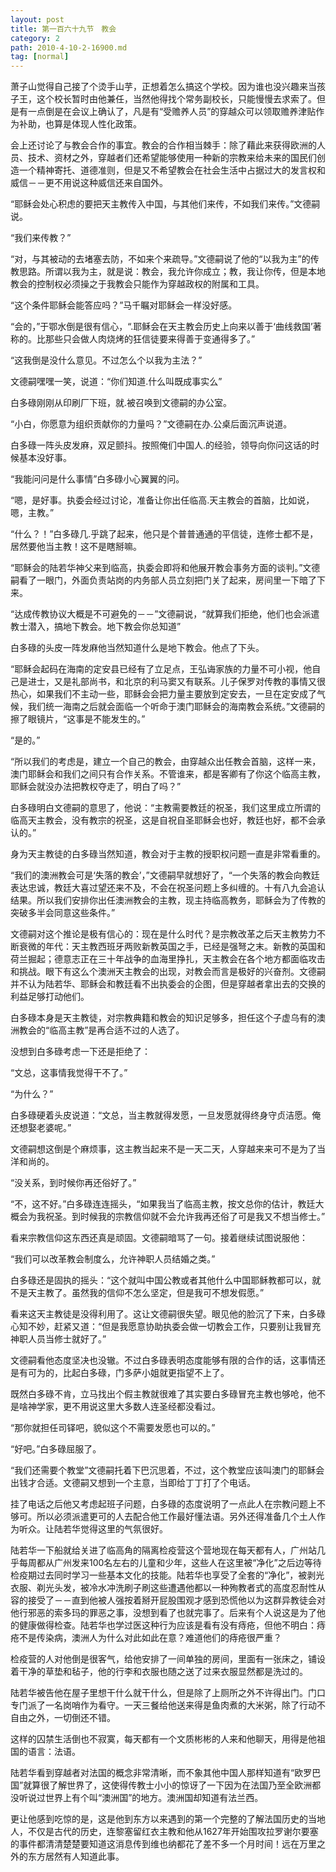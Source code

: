 ```yaml
---
layout: post
title: 第一百六十九节　教会
category: 2
path: 2010-4-10-2-16900.md
tag: [normal]
---
```


萧子山觉得自己接了个烫手山芋，正想着怎么搞这个学校。因为谁也没兴趣来当孩子王，这个校长暂时由他兼任，当然他得找个常务副校长，只能慢慢去求索了。但是有一点倒是在会议上确认了，凡是有“受赡养人员”的穿越众可以领取赡养津贴作为补助，也算是体现人性化政策。

会上还讨论了与教会合作的事宜。教会的合作相当棘手：除了藉此来获得欧洲的人员、技术、资材之外，穿越者们还希望能够使用一种新的宗教来给未来的国民们创造一个精神寄托、道德准则，但是又不希望教会在社会生活中占据过大的发言权和威信－－更不用说这种威信还来自国外。

“耶稣会处心积虑的要把天主教传入中国，与其他们来传，不如我们来传。”文德嗣说。

“我们来传教？”

“对，与其被动的去堵塞去防，不如来个来疏导。”文德嗣说了他的“以我为主”的传教思路。所谓以我为主，就是说：教会，我允许你成立；教，我让你传，但是本地教会的控制权必须操之于我教会只能作为穿越政权的附属和工具。

“这个条件耶稣会能答应吗？”马千瞩对耶稣会一样没好感。

“会的，”于鄂水倒是很有信心，“.耶稣会在天主教会历史上向来以善于‘曲线救国’著称的。比那些只会做人肉烧烤的狂信徒要来得善于变通得多了。”

“这我倒是没什么意见。不过怎么个以我为主法？”

文德嗣嘿嘿一笑，说道：“你们知道.什么叫既成事实么”

白多碌刚刚从印刷厂下班，就.被召唤到文德嗣的办公室。

“小白，你愿意为组织贡献你的力量吗？”文德嗣在办.公桌后面沉声说道。

白多碌一阵头皮发麻，双足颤抖。按照俺们中国人.的经验，领导向你问这话的时候基本没好事。

“我能问问是什么事情”白多碌小心翼翼的问。

“嗯，是好事。执委会经过讨论，准备让你出任临高.天主教会的首脑，比如说，嗯，主教。”

“什么？！”白多碌几.乎跳了起来，他只是个普普通通的平信徒，连修士都不是，居然要他当主教！这不是瞎掰嘛。

“耶稣会的陆若华神父来到临高，执委会即将和他展开教会事务方面的谈判。”文德嗣看了一眼门，外面负责站岗的内务部人员立刻把门关了起来，房间里一下暗了下来。

“达成传教协议大概是不可避免的－－”文德嗣说，“就算我们拒绝，他们也会派遣教士潜入，搞地下教会。地下教会你总知道”

白多碌的头皮一阵发麻他当然知道什么是地下教会。他点了下头。

“耶稣会起码在海南的定安县已经有了立足点，王弘诲家族的力量不可小视，他自己是进士，又是礼部尚书，和北京的利马窦又有联系。儿子保罗对传教的事情又很热心，如果我们不主动一些，耶稣会会把力量主要放到定安去，一旦在定安成了气候，我们统一海南之后就会面临一个听命于澳门耶稣会的海南教会系统。”文德嗣的擦了眼镜片，“这事是不能发生的。”

“是的。”

“所以我们的考虑是，建立一个自己的教会，由穿越众出任教会首脑，这样一来，澳门耶稣会和我们之间只有合作关系。不管谁来，都是客卿有了你这个临高主教，耶稣会就没办法把教权夺走了，明白了吗？”

白多碌明白文德嗣的意思了，他说：“主教需要教廷的祝圣，我们这里成立所谓的临高天主教会，没有教宗的祝圣，这是自祝自圣耶稣会也好，教廷也好，都不会承认的。”

身为天主教徒的白多碌当然知道，教会对于主教的授职权问题一直是非常看重的。

“我们的澳洲教会可是‘失落的教会’，”文德嗣早就想好了，“一个失落的教会向教廷表达忠诚，教廷大喜过望还来不及，不会在祝圣问题上多纠缠的。十有八九会追认结果。所以我们安排你出任澳洲教会的主教，现主持临高教务，耶稣会为了传教的突破多半会同意这些条件。”

文德嗣对这个推论是极有信心的：现在是什么时代？是宗教改革之后天主教势力不断衰微的年代：天主教西班牙两败新教英国之手，已经是强弩之末。新教的英国和荷兰掘起；德意志正在三十年战争的血海里挣扎，天主教会在各个地方都面临攻击和挑战。眼下有这么个澳洲天主教会的出现，对教会而言是极好的兴奋剂。文德嗣并不认为陆若华、耶稣会和教廷看不出执委会的企图，但是穿越者拿出去的交换的利益足够打动他们。

白多碌本身是天主教徒，对宗教典籍和教会的知识足够多，担任这个子虚乌有的澳洲教会的“临高主教”是再合适不过的人选了。

没想到白多碌考虑一下还是拒绝了：

“文总，这事情我觉得干不了。”

“为什么？”

白多碌硬着头皮说道：“文总，当主教就得发愿，一旦发愿就得终身守贞洁愿。俺还想娶老婆呢。”

文德嗣想这倒是个麻烦事，这主教当起来不是一天二天，人穿越来来可不是为了当洋和尚的。

“没关系，到时候你再还俗好了。”

“不，这不好。”白多碌连连摇头，“如果我当了临高主教，按文总你的估计，教廷大概会为我祝圣。到时候我的宗教信仰就不会允许我再还俗了可是我又不想当修士。”

看来宗教信仰这东西还真是顽固。文德嗣暗骂了一句。接着继续试图说服他：

“我们可以改革教会制度么，允许神职人员结婚之类。”

白多碌还是固执的摇头：“这个就叫中国公教或者其他什么中国耶稣教都可以，就不是天主教了。虽然我的信仰不怎么坚定，但是我可不想发假愿。”

看来这天主教徒是没得利用了。这让文德嗣很失望。眼见他的脸沉了下来，白多碌心知不妙，赶紧又道：“但是我愿意协助执委会做一切教会工作，只要别让我冒充神职人员当修士就好了。”

文德嗣看他态度坚决也没辙。不过白多碌表明态度能够有限的合作的话，这事情还是有可为的，比起白多碌，门多萨小姐就更指望不上了。

既然白多碌不肯，立马找出个假主教就很难了其实要白多碌冒充主教也够呛，他不是啥神学家，更不用说这里大多数人连圣经都没看过。

“那你就担任司铎吧，貌似这个不需要发愿也可以的。”

“好吧。”白多碌屈服了。

“我们还需要个教堂”文德嗣托着下巴沉思着，不过，这个教堂应该叫澳门的耶稣会出钱才合适。文德嗣又想到一个主意，当即给丁丁打了个电话。

挂了电话之后他又考虑起班子问题，白多碌的态度说明了一点此人在宗教问题上不够可。所以必须派遣更可的人去配合他工作最好懂法语。另外还得准备几个土人作为听众。让陆若华觉得这里的气氛很好。

陆若华一下船就给关进了临高角的隔离检疫营这个营地现在每天都有人，广州站几乎每周都从广州发来100名左右的儿童和少年，这些人在这里被“净化”之后边等待检疫期过去同时学习一些基本文化的技能。陆若华也享受了全套的“净化”，被剥光衣服、剃光头发，被冷水冲洗刷子刷这些遭遇他都以一种殉教者式的高度忍耐性从容的接受了－－直到他被人强按着掰开屁股围观才感到恐慌他以为这群异教徒会对他行邪恶的索多玛的罪恶之事，没想到看了也就完事了。后来有个人说这是为了他的健康做得检查。陆若华也学过医这种行为应该是看有没有痔疮，但他不明白：痔疮不是传染病，澳洲人为什么对此如此在意？难道他们的痔疮很严重？

检疫营的人对他倒是很客气，给他安排了一间单独的房间，里面有一张床之，铺设着干净的草垫和毡子，他的行李和衣服也随之送了过来衣服显然都是洗过的。

陆若华被告他在屋子里想干什么就干什么，但是除了上厕所之外不许得出门。门口专门派了一名岗哨作为看守。一天三餐给他送来得是鱼肉煮的大米粥，除了行动不自由之外，一切倒还不错。

这样的囚禁生活倒也不寂寞，每天都有一个文质彬彬的人来和他聊天，用得是他祖国的语言：法语。

陆若华看到穿越者对法国的概念非常清晰，而不象其他中国人那样知道有“欧罗巴国”就算很了解世界了，这使得传教士小小的惊讶了一下因为在法国乃至全欧洲都没听说过世界上有个叫“澳洲国”的地方。澳洲国却知道有法兰西。

更让他感到吃惊的是，这是他到东方以来遇到的第一个完整的了解法国历史的当地人，不仅是古代的历史，连黎塞留红衣主教和他从1627年开始围攻拉罗谢尔要塞的事件都清清楚楚要知道这消息传到维也纳都花了差不多一个月时间！远在万里之外的东方居然有人知道此事。